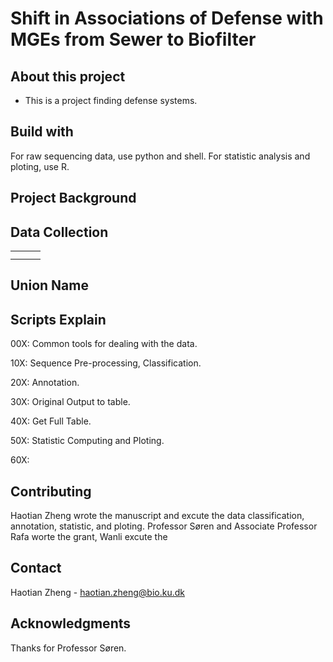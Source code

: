 # Shift in Associations of Defense with MGEs from Sewer to Biofilter

## About this project

- This is a project finding defense systems.

## Build with

For raw sequencing data, use python and shell. For statistic analysis and ploting, use R.

## Project Background


## Data Collection


|   |   |   |
| --- | --- | --- |
|   |   |   |
|   |   |   |

## Union Name

## Scripts Explain

00X: Common tools for dealing with the data.

10X: Sequence Pre-processing, Classification.

20X: Annotation.

30X: Original Output to table.

40X: Get Full Table.

50X: Statistic Computing and Ploting.

60X:

## Contributing

Haotian Zheng wrote the manuscript and excute the data classification, annotation, statistic, and ploting. Professor Søren and Associate Professor Rafa worte the grant, Wanli excute the

## Contact

Haotian Zheng - haotian.zheng@bio.ku.dk

## Acknowledgments

Thanks for Professor Søren.

